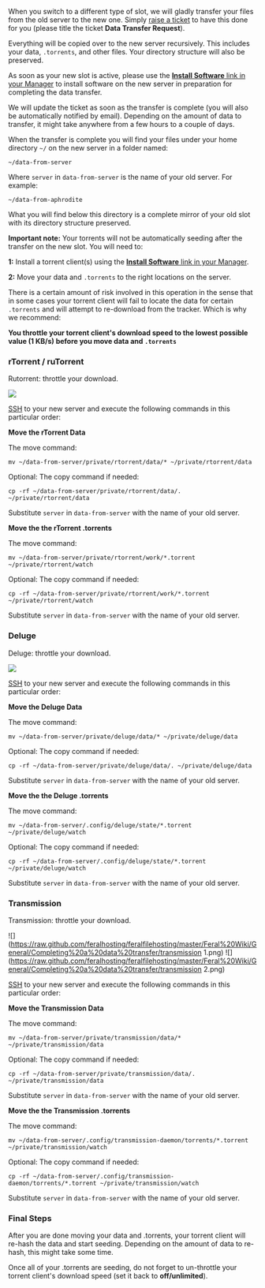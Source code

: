 
When you switch to a different type of slot, we will gladly transfer your files from the old server to the new one. Simply [raise a ticket](https://www.feralhosting.com/manager/tickets/new) to have this done for you (please title the ticket **Data Transfer Request**).

Everything will be copied over to the new server recursively. This includes your data, `.torrents`, and other files. Your directory structure will also be preserved.

As soon as your new slot is active, please use the [**Install Software** link in your Manager](https://www.feralhosting.com/manager/) to install software on the new server in preparation for completing the data transfer.

We will update the ticket as soon as the transfer is complete (you will also be automatically notified by email). Depending on the amount of data to transfer, it might take anywhere from a few hours to a couple of days.

When the transfer is complete you will find your files under your home directory `~/` on the new server in a folder named:

~~~
~/data-from-server
~~~

Where `server` in `data-from-server` is the name of your old server. For example:

~~~
~/data-from-aphrodite
~~~

What you will find below this directory is a complete mirror of your old slot with its directory structure preserved.

**Important note:** Your torrents will not be automatically seeding after the transfer on the new slot. You will need to:

**1:** Install a torrent client(s) using the [**Install Software** link in your Manager](https://www.feralhosting.com/manager/).

**2:** Move your data and `.torrents` to the right locations on the server.

There is a certain amount of risk involved in this operation in the sense that in some cases your torrent client will fail to locate the data for certain `.torrents` and will attempt to re-download from the tracker. Which is why we recommend:

**You throttle your torrent client's download speed to the lowest possible value (1 KB/s) before you move data and `.torrents`**

### rTorrent / ruTorrent

Rutorrent: throttle your download.

![](https://raw.github.com/feralhosting/feralfilehosting/master/Feral%20Wiki/General/Completing%20a%20data%20transfer/rutorrent.png)

[SSH](https://www.feralhosting.com/faq/view?question=12) to your new server and execute the following commands in this particular order:

**Move the rTorrent Data**

The move command:

~~~
mv ~/data-from-server/private/rtorrent/data/* ~/private/rtorrent/data
~~~

Optional: The copy command if needed:

~~~
cp -rf ~/data-from-server/private/rtorrent/data/. ~/private/rtorrent/data
~~~

Substitute `server` in `data-from-server` with the name of your old server.

**Move the the rTorrent .torrents**

The move command:

~~~
mv ~/data-from-server/private/rtorrent/work/*.torrent ~/private/rtorrent/watch
~~~

Optional: The copy command if needed:

~~~
cp -rf ~/data-from-server/private/rtorrent/work/*.torrent ~/private/rtorrent/watch
~~~

Substitute `server` in `data-from-server` with the name of your old server.

### Deluge

Deluge: throttle your download.

![](https://raw.github.com/feralhosting/feralfilehosting/master/Feral%20Wiki/General/Completing%20a%20data%20transfer/deluge.png)

[SSH](https://www.feralhosting.com/faq/view?question=12) to your new server and execute the following commands in this particular order:

**Move the Deluge Data**

The move command:

~~~
mv ~/data-from-server/private/deluge/data/* ~/private/deluge/data
~~~

Optional: The copy command if needed:

~~~
cp -rf ~/data-from-server/private/deluge/data/. ~/private/deluge/data
~~~

Substitute `server` in `data-from-server` with the name of your old server.

**Move the the Deluge .torrents**

The move command:

~~~
mv ~/data-from-server/.config/deluge/state/*.torrent ~/private/deluge/watch
~~~

Optional: The copy command if needed:

~~~
cp -rf ~/data-from-server/.config/deluge/state/*.torrent ~/private/deluge/watch
~~~

Substitute `server` in `data-from-server` with the name of your old server.

### Transmission

Transmission: throttle your download.

![](https://raw.github.com/feralhosting/feralfilehosting/master/Feral%20Wiki/General/Completing%20a%20data%20transfer/transmission 1.png)
![](https://raw.github.com/feralhosting/feralfilehosting/master/Feral%20Wiki/General/Completing%20a%20data%20transfer/transmission 2.png)

[SSH](https://www.feralhosting.com/faq/view?question=12) to your new server and execute the following commands in this particular order:

**Move the Transmission Data**

The move command:

~~~
mv ~/data-from-server/private/transmission/data/* ~/private/transmission/data
~~~

Optional: The copy command if needed:

~~~
cp -rf ~/data-from-server/private/transmission/data/. ~/private/transmission/data
~~~

Substitute `server` in `data-from-server` with the name of your old server.

**Move the the Transmission .torrents**

The move command:

~~~
mv ~/data-from-server/.config/transmission-daemon/torrents/*.torrent ~/private/transmission/watch
~~~

Optional: The copy command if needed:

~~~
cp -rf ~/data-from-server/.config/transmission-daemon/torrents/*.torrent ~/private/transmission/watch
~~~

Substitute `server` in `data-from-server` with the name of your old server.

### Final Steps

After you are done moving your data and .torrents, your torrent client will re-hash the data and start seeding. Depending on the amount of data to re-hash, this might take some time.

Once all of your .torrents are seeding, do not forget to un-throttle your torrent client's download speed (set it back to **off/unlimited**).



